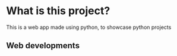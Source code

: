 # What is this project?
This is a web app made using python, to showcase python projects

## Web developments